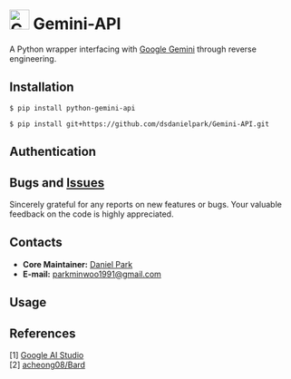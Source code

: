 # <img src="https://www.gstatic.com/lamda/images/favicon_v1_150160cddff7f294ce30.svg" width="35px" alt="Gemini Icon" /> Gemini-API



A Python wrapper interfacing with [Google Gemini](https://gemini.google.com) through reverse engineering.

## Installation
```
$ pip install python-gemini-api
```
```
$ pip install git+https://github.com/dsdanielpark/Gemini-API.git
```

## Authentication


            
## Bugs and [Issues](https://github.com/dsdanielpark/Gemini-API/issues)
Sincerely grateful for any reports on new features or bugs. Your valuable feedback on the code is highly appreciated.

## Contacts
- **Core Maintainer:** [Daniel Park](https://github.com/dsdanielpark)
- **E-mail:** parkminwoo1991@gmail.com


## Usage


## References
[1] [Google AI Studio](https://ai.google.dev/tutorials/ai-studio_quickstart) <br>
[2] [acheong08/Bard](https://github.com/acheong08/Bard) <br>
